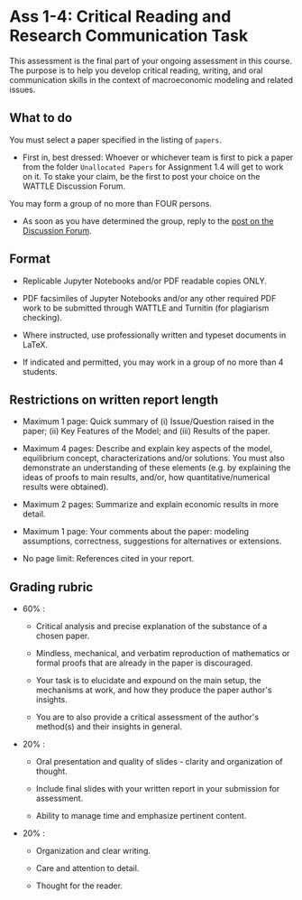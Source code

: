 # Ass 1-4: Critical Reading and Research Communication Task

This assessment is the final part of your ongoing assessment in this course.
The purpose is to help you develop critical reading, writing, and oral communication skills in the context of macroeconomic modeling and related issues.

## What to do

You must select a paper specified in the listing of ``papers``.

* First in, best dressed: Whoever or whichever team is first to pick a paper from the folder ``Unallocated Papers`` for Assignment 1.4 will get to work on it. To stake your claim, be the first to post your choice on the WATTLE Discussion Forum. 

You may form a group of no more than FOUR persons. 

* As soon as you have determined the group, reply to the [post on the Discussion Forum](https://wattlecourses.anu.edu.au/mod/forum/discuss.php?d=788149).

## Format

* Replicable Jupyter Notebooks and/or PDF readable copies ONLY.

* PDF facsimiles of Jupyter Notebooks and/or any other required PDF work to be submitted through WATTLE and Turnitin (for plagiarism checking).

* Where instructed, use professionally written and typeset documents in LaTeX.

* If indicated and permitted, you may work in a group of no more than 4 students.

## Restrictions on written report length

* Maximum 1 page: Quick summary of (i) Issue/Question raised in the paper; (ii) Key Features of the Model; and (iii) Results of the paper.

* Maximum 4 pages: Describe and explain key aspects of the model, equilibrium concept, characterizations and/or solutions. You must also demonstrate an understanding of these elements (e.g. by explaining the ideas of proofs to main results, and/or, how quantitative/numerical results were obtained).

* Maximum 2 pages: Summarize and explain economic results in more detail.

* Maximum 1 page: Your comments about the paper: modeling assumptions, correctness, suggestions for alternatives or extensions.

* No page limit: References cited in your report.


## Grading rubric

* 60% : 

    * Critical analysis and precise explanation of the substance of a chosen paper.

    * Mindless, mechanical, and verbatim reproduction of mathematics or formal proofs that are already in the paper is discouraged.

    * Your task is to elucidate and expound on the main setup, the mechanisms at work, and how they produce the paper author's insights. 

    * You are to also provide a critical assessment of the author's method(s) and their insights in general.

* 20% :

    * Oral presentation and quality of slides - clarity and organization of thought.

    * Include final slides with your written report in your submission for assessment.

    * Ability to manage time and emphasize pertinent content.

* 20% :

    * Organization and clear writing.

    * Care and attention to detail.

    * Thought for the reader.
